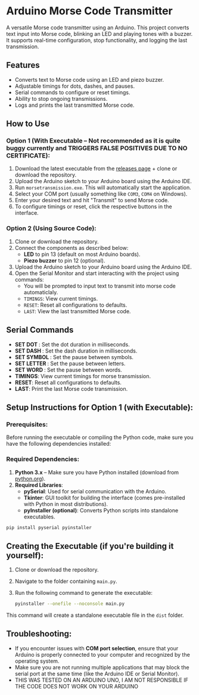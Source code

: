 # Arduino Morse Code Transmitter

A versatile Morse code transmitter using an Arduino. This project converts text input into Morse code, blinking an LED and playing tones with a buzzer. It supports real-time configuration, stop functionality, and logging the last transmission.

## Features

- Converts text to Morse code using an LED and piezo buzzer.
- Adjustable timings for dots, dashes, and pauses.
- Serial commands to configure or reset timings.
- Ability to stop ongoing transmissions.
- Logs and prints the last transmitted Morse code.

## How to Use

### Option 1 (With Executable – Not recommended as it is quite buggy currently and TRIGGERS FALSE POSITIVES DUE TO NO CERTIFICATE):
1. Download the latest executable from the [releases page](#) + clone or download the repository.
2. Upload the Arduino sketch to your Arduino board using the Arduino IDE.
3. Run `morsetransmission.exe`. This will automatically start the application.
4. Select your COM port (usually something like `COM3`, `COM4` on Windows).
5. Enter your desired text and hit "Transmit" to send Morse code.
6. To configure timings or reset, click the respective buttons in the interface.

### Option 2 (Using Source Code):
1. Clone or download the repository.
2. Connect the components as described below:
   - **LED** to pin 13 (default on most Arduino boards).
   - **Piezo buzzer** to pin 12 (optional).
3. Upload the Arduino sketch to your Arduino board using the Arduino IDE.
4. Open the Serial Monitor and start interacting with the project using commands:
   - You will be prompted to input text to transmit into morse code automaticlaly.
   - `TIMINGS`: View current timings.
   - `RESET`: Reset all configurations to defaults.
   - `LAST`: View the last transmitted Morse code.

## Serial Commands

- **SET DOT <value>**: Set the dot duration in milliseconds.
- **SET DASH <value>**: Set the dash duration in milliseconds.
- **SET SYMBOL <value>**: Set the pause between symbols.
- **SET LETTER <value>**: Set the pause between letters.
- **SET WORD <value>**: Set the pause between words.
- **TIMINGS**: View current timings for morse transmission.
- **RESET**: Reset all configurations to defaults.
- **LAST**: Print the last Morse code transmission.

## Setup Instructions for Option 1 (with Executable):

### Prerequisites:
Before running the executable or compiling the Python code, make sure you have the following dependencies installed:

### Required Dependencies:

1. **Python 3.x** – Make sure you have Python installed (download from [python.org](https://www.python.org/)).
2. **Required Libraries**:
   - **pySerial**: Used for serial communication with the Arduino.
   - **Tkinter**: GUI toolkit for building the interface (comes pre-installed with Python in most distributions).
   - **pyInstaller (optional)**: Converts Python scripts into standalone executables.

```bash
pip install pyserial pyinstaller
```

## Creating the Executable (if you're building it yourself):

1. Clone or download the repository.
2. Navigate to the folder containing `main.py`.
3. Run the following command to generate the executable:

   ```bash
   pyinstaller --onefile --noconsole main.py
   ```

This command will create a standalone executable file in the `dist` folder.

## Troubleshooting:

- If you encounter issues with **COM port selection**, ensure that your Arduino is properly connected to your computer and recognized by the operating system.
- Make sure you are not running multiple applications that may block the serial port at the same time (like the Arduino IDE or Serial Monitor).
- THIS WAS TESTED ON AN ARDUINO UNO, I AM NOT RESPONSIBLE IF THE CODE DOES NOT WORK ON YOUR ARDUINO
